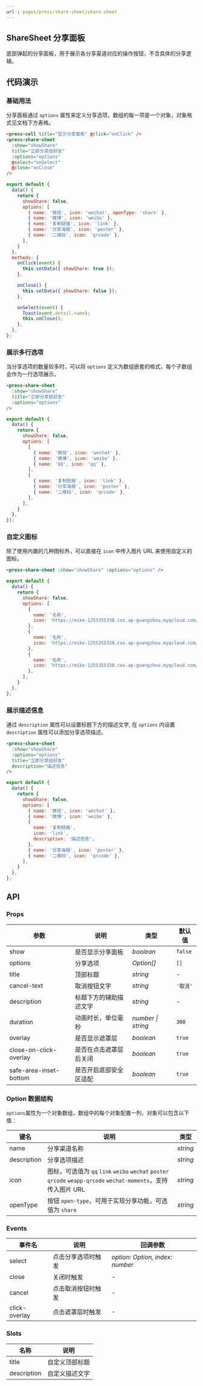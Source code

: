 ```yaml
---
url : pages/press/share-sheet/share-sheet
---
```


## ShareSheet 分享面板

底部弹起的分享面板，用于展示各分享渠道对应的操作按钮，不含具体的分享逻辑。

## 代码演示

### 基础用法

分享面板通过 `options` 属性来定义分享选项，数组的每一项是一个对象，对象格式见文档下方表格。

```html
<press-cell title="显示分享面板" @click="onClick" />
<press-share-sheet
  :show="showShare"
  title="立即分享给好友"
  :options="options"
  @select="onSelect"
  @close="onClose"
/>
```

```js
export default {
  data() {
    return {
      showShare: false,
      options: [
        { name: '微信', icon: 'wechat', openType: 'share' },
        { name: '微博', icon: 'weibo' },
        { name: '复制链接', icon: 'link' },
        { name: '分享海报', icon: 'poster' },
        { name: '二维码', icon: 'qrcode' },
      ],
    }
  },
  methods: {
    onClick(event) {
      this.setData({ showShare: true });
    },

    onClose() {
      this.setData({ showShare: false });
    },

    onSelect(event) {
      Toast(event.detail.name);
      this.onClose();
    },
  },
};
```

### 展示多行选项

当分享选项的数量较多时，可以将 `options` 定义为数组嵌套的格式，每个子数组会作为一行选项展示。

```html
<press-share-sheet
  :show="showShare"
  title="立即分享给好友"
  :options="options"
/>
```

```js
export default {
  data() {
    return {
      showShare: false,
      options: [
        [
          { name: '微信', icon: 'wechat' },
          { name: '微博', icon: 'weibo' },
          { name: 'QQ', icon: 'qq' },
        ],
        [
          { name: '复制链接', icon: 'link' },
          { name: '分享海报', icon: 'poster' },
          { name: '二维码', icon: 'qrcode' },
        ],
      ],
    }
  },
});
```

### 自定义图标

除了使用内置的几种图标外，可以直接在 `icon` 中传入图片 URL 来使用自定义的图标。

```html
<press-share-sheet :show="showShare" :options="options" />
```

```js
export default {
  data() {
    return {
      showShare: false,
      options: [
        {
          name: '名称',
          icon: 'https://mike-1255355338.cos.ap-guangzhou.myqcloud.com/press%2Fimg%2Fcustom-icon-fire.png',
        },
        {
          name: '名称',
          icon: 'https://mike-1255355338.cos.ap-guangzhou.myqcloud.com/press%2Fimg%2Fcustom-icon-light.png',
        },
        {
          name: '名称',
          icon: 'https://mike-1255355338.cos.ap-guangzhou.myqcloud.com/press%2Fimg%2Fcustom-icon-water.png',
        },
      ],
    }
  },
};
```

### 展示描述信息

通过 `description` 属性可以设置标题下方的描述文字, 在 `options` 内设置 `description` 属性可以添加分享选项描述。

```html
<press-share-sheet
  :show="showShare"
  :options="options"
  title="立即分享给好友"
  description="描述信息"
/>
```

```js
export default {
  data() {
    return {
      showShare: false,
      options: [
        { name: '微信', icon: 'wechat' },
        { name: '微博', icon: 'weibo' },
        {
          name: '复制链接',
          icon: 'link',
          description: '描述信息',
        },
        { name: '分享海报', icon: 'poster' },
        { name: '二维码', icon: 'qrcode' },
      ],
    }
  },
};
```

## API

### Props

| 参数                   | 说明                   | 类型               | 默认值   |
| ---------------------- | ---------------------- | ------------------ | -------- |
| show                   | 是否显示分享面板       | _boolean_          | `false`  |
| options                | 分享选项               | _Option[]_         | `[]`     |
| title                  | 顶部标题               | _string_           | -        |
| cancel-text            | 取消按钮文字           | _string_           | `'取消'` |
| description            | 标题下方的辅助描述文字 | _string_           | -        |
| duration               | 动画时长，单位毫秒     | _number \| string_ | `300`    |
| overlay                | 是否显示遮罩层         | _boolean_          | `true`   |
| close-on-click-overlay | 是否在点击遮罩层后关闭 | _boolean_          | `true`   |
| safe-area-inset-bottom | 是否开启底部安全区适配 | _boolean_          | `true`   |

### Option 数据结构

`options`属性为一个对象数组，数组中的每个对象配置一列，对象可以包含以下值：

| 键名        | 说明                                                                                                            | 类型     |
| ----------- | --------------------------------------------------------------------------------------------------------------- | -------- |
| name        | 分享渠道名称                                                                                                    | _string_ |
| description | 分享选项描述                                                                                                    | _string_ |
| icon        | 图标，可选值为 `qq` `link` `weibo` `wechat` `poster` `qrcode` `weapp-qrcode` `wechat-moments`，支持传入图片 URL | _string_ |
| openType    | 按钮 `open-type`，可用于实现分享功能，可选值为 `share`                                                          | _string_ |

### Events

| 事件名        | 说明               | 回调参数                        |
| ------------- | ------------------ | ------------------------------- |
| select        | 点击分享选项时触发 | _option: Option, index: number_ |
| close         | 关闭时触发         | -                               |
| cancel        | 点击取消按钮时触发 | -                               |
| click-overlay | 点击遮罩层时触发   | -                               |

### Slots

| 名称        | 说明           |
| ----------- | -------------- |
| title       | 自定义顶部标题 |
| description | 自定义描述文字 |
